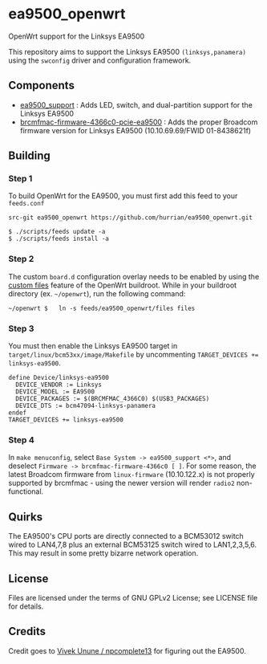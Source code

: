 ea9500_openwrt
=====
OpenWrt support for the Linksys EA9500

This repository aims to support the Linksys EA9500 `(linksys,panamera)` using the `swconfig` driver and configuration framework.

## Components
* [ea9500_support](https://github.com/hurrian/ea9500_openwrt/package/ea9500_support) : Adds LED, switch, and dual-partition support for the Linksys EA9500
* [brcmfmac-firmware-4366c0-pcie-ea9500](https://github.com/hurrian/ea9500_openwrt/package/firmware/brcmfmac-firmware-4366c0-pcie-ea9500) : Adds the proper Broadcom firmware version for Linksys EA9500 (10.10.69.69/FWID 01-8438621f)

## Building

### Step 1
To build OpenWrt for the EA9500, you must first add this feed to your `feeds.conf`

```
src-git ea9500_openwrt https://github.com/hurrian/ea9500_openwrt.git

$ ./scripts/feeds update -a
$ ./scripts/feeds install -a
```
### Step 2
The custom ``board.d`` configuration overlay needs to be enabled by using the [custom files](https://openwrt.org/docs/guide-developer/build-system/use-buildsystem#custom_files) feature of the OpenWrt buildroot.
While in your buildroot directory (ex. ``~/openwrt``), run the following command:

```
~/openwrt $   ln -s feeds/ea9500_openwrt/files files
```

### Step 3
You must then enable the Linksys EA9500 target in `target/linux/bcm53xx/image/Makefile` by uncommenting `TARGET_DEVICES += linksys-ea9500`.

```
define Device/linksys-ea9500
  DEVICE_VENDOR := Linksys
  DEVICE_MODEL := EA9500
  DEVICE_PACKAGES := $(BRCMFMAC_4366C0) $(USB3_PACKAGES)
  DEVICE_DTS := bcm47094-linksys-panamera
endef
TARGET_DEVICES += linksys-ea9500
```

### Step 4
In `make menuconfig`, select `Base System -> ea9500_support <*>`, and deselect `Firmware -> brcmfmac-firmware-4366c0 [ ]`.
For some reason, the latest Broadcom firmware from `linux-firmware` (10.10.122.x) is not properly supported by brcmfmac - using the newer version will render `radio2` non-functional.

## Quirks
The EA9500's CPU ports are directly connected to a BCM53012 switch wired to LAN4,7,8 plus an external BCM53125 switch wired to LAN1,2,3,5,6.
This may result in some pretty bizarre network operation.

## License
Files are licensed under the terms of GNU GPLv2 License; see LICENSE file for details.

## Credits
Credit goes to [Vivek Unune / npcomplete13](https://github.com/npcomplete13/openwrt) for figuring out the EA9500.
